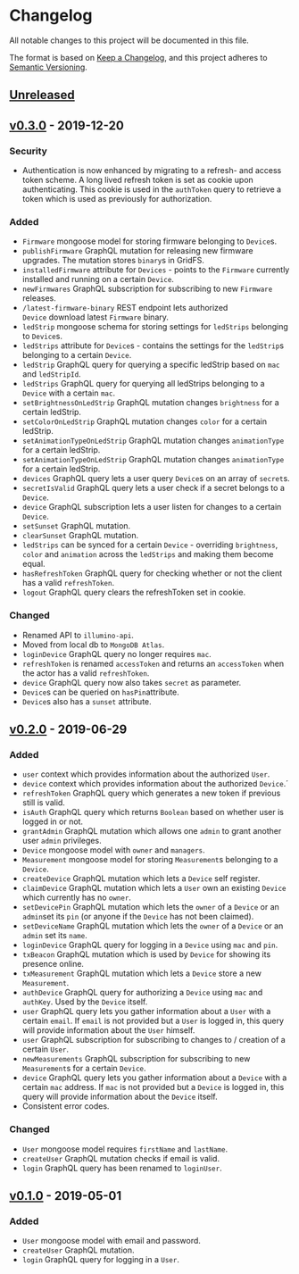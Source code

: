 # Changelog

All notable changes to this project will be documented in this file.

The format is based on [Keep a Changelog](https://keepachangelog.com/en/1.0.0/),
and this project adheres to [Semantic Versioning](https://semver.org/spec/v2.0.0.html).

## [Unreleased]

## [v0.3.0] - 2019-12-20

### Security

- Authentication is now enhanced by migrating to a refresh- and access token scheme. A long lived refresh token is set as cookie upon authenticating. This cookie is used in the `authToken` query to retrieve a token which is used as previously for authorization.

### Added

- `Firmware` mongoose model for storing firmware belonging to `Device`s.
- `publishFirmware` GraphQL mutation for releasing new firmware upgrades. The mutation stores `binary`s in GridFS.
- `installedFirmware` attribute for `Devices` - points to the `Firmware` currently installed and running on a certain `Device`.
- `newFirmwares` GraphQL subscription for subscribing to new `Firmware` releases.
- `/latest-firmware-binary` REST endpoint lets authorized `Device` download latest `Firmware` binary.
- `ledStrip` mongoose schema for storing settings for `ledStrips` belonging to `Device`s.
- `ledStrips` attribute for `Device`s - contains the settings for the `ledStrip`s belonging to a certain `Device`.
- `ledStrip` GraphQL query for querying a specific ledStrip based on `mac` and `ledStripId`.
- `ledStrips` GraphQL query for querying all ledStrips belonging to a `Device` with a certain `mac`.
- `setBrightnessOnLedStrip` GraphQL mutation changes `brightness` for a certain ledStrip.
- `setColorOnLedStrip` GraphQL mutation changes `color` for a certain ledStrip.
- `setAnimationTypeOnLedStrip` GraphQL mutation changes `animationType` for a certain ledStrip.
- `setAnimationTypeOnLedStrip` GraphQL mutation changes `animationType` for a certain ledStrip.
- `devices` GraphQL query lets a user query `Device`s on an array of `secret`s.
- `secretIsValid` GraphQL query lets a user check if a secret belongs to a `Device`.
- `device` GraphQL subscription lets a user listen for changes to a certain `Device`.
- `setSunset` GraphQL mutation.
- `clearSunset` GraphQL mutation.
- `ledStrips` can be synced for a certain `Device` - overriding `brightness`, `color` and `animation` across the `ledStrips` and making them become equal.
- `hasRefreshToken` GraphQL query for checking whether or not the client has a valid `refreshToken`.
- `logout` GraphQL query clears the refreshToken set in cookie.

### Changed

- Renamed API to `illumino-api`.
- Moved from local db to `MongoDB Atlas`.
- `loginDevice` GraphQL query no longer requires `mac`.
- `refreshToken` is renamed `accessToken` and returns an `accessToken` when the actor has a valid `refreshToken`.
- `device` GraphQL query now also takes `secret` as parameter.
- `Device`s can be queried on `hasPin`attribute.
- `Device`s also has a `sunset` attribute.

## [v0.2.0] - 2019-06-29

### Added

- `user` context which provides information about the authorized `User`.
- `device` context which provides information about the authorized `Device`.´
- `refreshToken` GraphQL query which generates a new token if previous still is valid.
- `isAuth` GraphQL query which returns `Boolean` based on whether user is logged in or not.
- `grantAdmin` GraphQL mutation which allows one `admin` to grant another user `admin` privileges.
- `Device` mongoose model with `owner` and `managers`.
- `Measurement` mongoose model for storing `Measurement`s belonging to a `Device`.
- `createDevice` GraphQL mutation which lets a `Device` self register.
- `claimDevice` GraphQL mutation which lets a `User` own an existing `Device` which currently has no `owner`.
- `setDevicePin` GraphQL mutation which lets the `owner` of a `Device` or an `admin`set its `pin` (or anyone if the `Device` has not been claimed).
- `setDeviceName` GraphQL mutation which lets the `owner` of a `Device` or an `admin` set its `name`.
- `loginDevice` GraphQL query for logging in a `Device` using `mac` and `pin`.
- `txBeacon` GraphQL mutation which is used by `Device` for showing its presence online.
- `txMeasurement` GraphQL mutation which lets a `Device` store a new `Measurement`.
- `authDevice` GraphQL query for authorizing a `Device` using `mac` and `authKey`. Used by the `Device` itself.
- `user` GraphQL query lets you gather information about a `User` with a certain `email`. If `email` is not provided but a `User` is logged in, this query will provide information about the `User` himself.
- `user` GraphQL subscription for subscribing to changes to / creation of a certain `User`.
- `newMeasurements` GraphQL subscription for subscribing to new `Measurement`s for a certain `Device`.
- `device` GraphQL query lets you gather information about a `Device` with a certain `mac` address. If `mac` is not provided but a `Device` is logged in, this query will provide information about the `Device` itself.
- Consistent error codes.

### Changed

- `User` mongoose model requires `firstName` and `lastName`.
- `createUser` GraphQL mutation checks if email is valid.
- `login` GraphQL query has been renamed to `loginUser`.

## [v0.1.0] - 2019-05-01

### Added

- `User` mongoose model with email and password.
- `createUser` GraphQL mutation.
- `login` GraphQL query for logging in a `User`.

[unreleased]: https://github.com/leiklier/illumino-api/compare/v0.3.0...HEAD
[v0.3.0]: https://github.com/leiklier/illumino-api/compare/v0.2.0...v0.3.0
[v0.2.0]: https://github.com/leiklier/illumino-api/compare/v0.1.0...v0.2.0
[v0.1.0]: https://github.com/leiklier/illumino-api/releases/tag/v0.1.0
